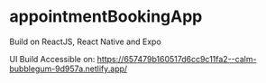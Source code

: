 ﻿# appointmentBookingApp

 Build on ReactJS, React Native and Expo

UI Build Accessible on: https://657479b160517d6cc9c11fa2--calm-bubblegum-9d957a.netlify.app/


 
